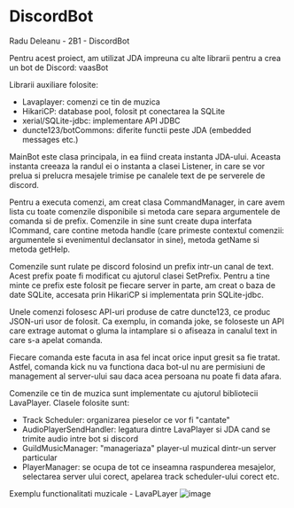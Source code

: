 # DiscordBot
Radu Deleanu - 2B1 - DiscordBot

Pentru acest proiect, am utilizat JDA impreuna cu alte librarii pentru a crea un bot de Discord: vaasBot

Librarii auxiliare folosite:
- Lavaplayer: comenzi ce tin de muzica
- HikariCP: database pool, folosit pt conectarea la SQLite
- xerial/SQLite-jdbc: implementare API JDBC
- duncte123/botCommons: diferite functii peste JDA (embedded messages etc.)

MainBot este clasa principala, in ea fiind creata instanta JDA-ului. Aceasta instanta creeaza la randul ei o instanta a clasei Listener,
in care se vor prelua si prelucra mesajele trimise pe canalele text de pe serverele de discord.

Pentru a executa comenzi, am creat clasa CommandManager, in care avem lista cu toate comenzile disponibile si metoda care separa argumentele de comanda si de prefix.
Comenzile in sine sunt create dupa interfata ICommand, care contine metoda handle (care primeste contextul comenzii: argumentele si evenimentul declansator in sine),
metoda getName si metoda getHelp.

Comenzile sunt rulate pe discord folosind un prefix intr-un canal de text. Acest prefix poate fi modificat cu ajutorul clasei SetPrefix. Pentru a tine minte ce prefix
este folosit pe fiecare server in parte, am creat o baza de date SQLite, accesata prin HikariCP si implementata prin SQLite-jdbc.

Unele comenzi folosesc API-uri produse de catre duncte123, ce produc JSON-uri usor de folosit. Ca exemplu, in comanda joke, se foloseste un API care extrage automat
o gluma la intamplare si o afiseaza in canalul text in care s-a apelat comanda.

Fiecare comanda este facuta in asa fel incat orice input gresit sa fie tratat. Astfel, comanda kick nu va functiona daca bot-ul nu are permisiuni de management al server-ului
sau daca acea persoana nu poate fi data afara.

Comenzile ce tin de muzica sunt implementate cu ajutorul bibliotecii LavaPlayer. Clasele folosite sunt:
- Track Scheduler: organizarea pieselor ce vor fi "cantate"
- AudioPlayerSendHandler: legatura dintre LavaPlayer si JDA cand se trimite audio intre bot si discord
- GuildMusicManager: "manageriaza" player-ul muzical dintr-un server particular
- PlayerManager: se ocupa de tot ce inseamna raspunderea mesajelor, selectarea server ului corect, apelarea track scheduler-ului corect etc.

Exemplu functionalitati muzicale - LavaPLayer
![image](https://user-images.githubusercontent.com/59650692/119503635-dce7ce80-bd73-11eb-80b7-ef94fdbb42ed.png)
